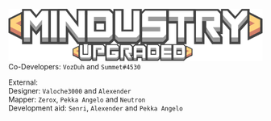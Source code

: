 ![Logo](sprites-override/ui/logo.png)
<br>Co-Developers: `VozDuh` and `Summet#4530`

External:
<br>Designer: `Valoche3000` and `Alexender`
<br>Mapper: `Zerox`, `Pekka Angelo` and `Neutron`
<br>Development aid: `Senri`, `Alexender` and `Pekka Angelo`